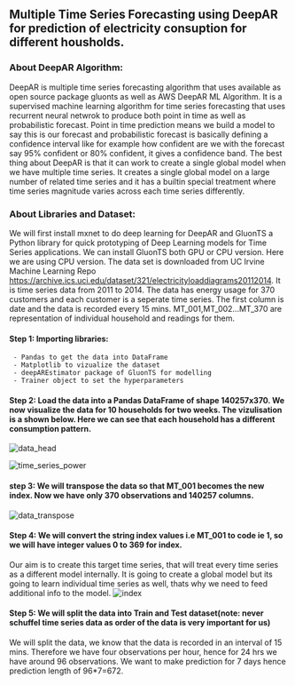 ## Multiple Time Series Forecasting using DeepAR for prediction of electricity consuption for different housholds.


### About DeepAR Algorithm:

DeepAR is multiple time series forecasting algorithm that uses available as open source package gluonts as well as AWS DeepAR ML Algorithm.
It is a supervised machine learning algorithm for time series forecasting that uses recurrent neural netwrok to produce both point in time as well as 
probabilistic forecast.
Point in time prediction means we build a model to say this is our forecast and probabilistic forecast is basically defining a confidence interval like 
for example how confident are we with the forecast say 95% confident or 80% confident, it gives a confidence band.
The best thing about DeepAR is that it can work to create a single global model when we have multiple time series. 
It creates a single global model on a large number of related time series and it has a builtin special treatment where time series magnitude varies across
each time series differently.

### About Libraries and Dataset:
We will first install mxnet to do deep learning for DeepAR and GluonTS a Python library for quick prototyping of Deep Learning models for Time Series applications.
We can install GluonTS both GPU or CPU version. Here we are using CPU version.
The data set is downloaded from UC Irvine Machine Learning Repo https://archive.ics.uci.edu/dataset/321/electricityloaddiagrams20112014. It is time series 
data from 2011 to 2014. The data has energy usage for 370 customers and each customer is a seperate time series.
The first column is date and the data is recorded every 15 mins. MT_001,MT_002...MT_370 are representation of individual household and readings for them.

#### Step 1: Importing libraries:  
     - Pandas to get the data into DataFrame 
     - Matplotlib to vizualize the dataset
     - deepAREstimator package of GluonTS for modelling
     - Trainer object to set the hyperparameters
#### Step 2: Load the data into a Pandas DataFrame of shape 140257x370. We now visualize the data for 10 households for two weeks. The vizulisation is a shown below. Here we can see that each household has a different consumption pattern.

![data_head](https://github.com/ranjeetha-virdi/Time_series_forecasting/assets/81987445/7dab47b2-958b-4227-905e-3c198814a632)


![time_series_power](https://github.com/ranjeetha-virdi/Time_series_forecasting/assets/81987445/42eb4f54-e7ee-4040-9062-202450ecd6b1)

#### step 3: We will transpose the data so that MT_001 becomes the new index. Now we have only 370 observations and 140257 columns.

![data_transpose](https://github.com/ranjeetha-virdi/Time_series_forecasting/assets/81987445/34831d14-fa25-4279-8dcd-6f60f6fdc0ff)

#### Step 4: We will convert the string index values i.e MT_001 to code ie 1, so we will have integer values 0 to 369 for index.
Our aim is to create this target time series, that will treat every time series as a different model internally.
It is going to create a global model but its going to learn individual time series as well, thats why we need to feed additional info to the model.
![index](https://github.com/ranjeetha-virdi/Time_series_forecasting/assets/81987445/b74e49b1-9239-49f8-97b9-1d0faf4b18af)

#### Step 5: We will split the data into Train and Test dataset(note: never schuffel time series data as order of the data is very important for us)
We will split the data, we know that the data is recorded in an interval of 15 mins. Therefore we have four observations per hour, hence for 24 hrs we have around 96 observations. We want to make prediction for 7 days hence prediction length of 96*7=672.



